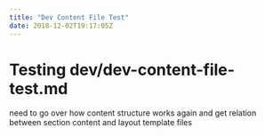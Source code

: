 ```yaml
---
title: "Dev Content File Test"
date: 2018-12-02T19:17:05Z
---
```

# Testing dev/dev-content-file-test.md
need to go over how content structure works again and get relation between section content and layout template files
